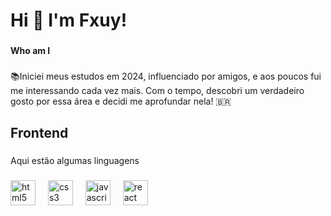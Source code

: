 <h1 align="left">Hi 👋 I'm Fxuy!</h1>

###

<h4 align="left">Who am I</h4>

###

<p align="left">📚Iniciei meus estudos em 2024, influenciado por amigos, e aos poucos fui me interessando cada vez mais. Com o tempo, descobri um verdadeiro gosto por essa área e decidi me aprofundar nela! 🇧🇷</p>

###

<p align="left"></p>

###

<h2 align="left">Frontend</h2>

###

<p align="left">Aqui estão algumas linguagens</p>

###

<div align="left">
  <img src="https://cdn.jsdelivr.net/gh/devicons/devicon/icons/html5/html5-original.svg" height="40" alt="html5 logo"  />
  <img width="12" />
  <img src="https://cdn.jsdelivr.net/gh/devicons/devicon/icons/css3/css3-original.svg" height="40" alt="css3 logo"  />
  <img width="12" />
  <img src="https://cdn.jsdelivr.net/gh/devicons/devicon/icons/javascript/javascript-original.svg" height="40" alt="javascript logo"  />
  <img width="12" />
  <img src="https://cdn.jsdelivr.net/gh/devicons/devicon/icons/react/react-original.svg" height="40" alt="react logo"  />
</div>

###

<div align="left">
</div>

###
